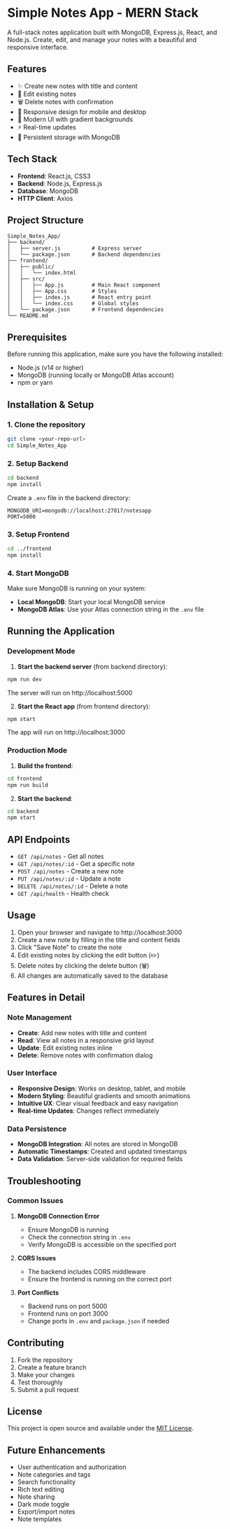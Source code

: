 # Simple Notes App - MERN Stack

A full-stack notes application built with MongoDB, Express.js, React, and Node.js. Create, edit, and manage your notes with a beautiful and responsive interface.

## Features

- ✨ Create new notes with title and content
- 📝 Edit existing notes
- 🗑️ Delete notes with confirmation
- 📱 Responsive design for mobile and desktop
- 🎨 Modern UI with gradient backgrounds
- ⚡ Real-time updates
- 💾 Persistent storage with MongoDB

## Tech Stack

- **Frontend**: React.js, CSS3
- **Backend**: Node.js, Express.js
- **Database**: MongoDB
- **HTTP Client**: Axios

## Project Structure

```
Simple_Notes_App/
├── backend/
│   ├── server.js          # Express server
│   └── package.json       # Backend dependencies
├── frontend/
│   ├── public/
│   │   └── index.html
│   ├── src/
│   │   ├── App.js         # Main React component
│   │   ├── App.css        # Styles
│   │   ├── index.js       # React entry point
│   │   └── index.css      # Global styles
│   └── package.json       # Frontend dependencies
└── README.md
```

## Prerequisites

Before running this application, make sure you have the following installed:

- Node.js (v14 or higher)
- MongoDB (running locally or MongoDB Atlas account)
- npm or yarn

## Installation & Setup

### 1. Clone the repository
```bash
git clone <your-repo-url>
cd Simple_Notes_App
```

### 2. Setup Backend

```bash
cd backend
npm install
```

Create a `.env` file in the backend directory:
```
MONGODB_URI=mongodb://localhost:27017/notesapp
PORT=5000
```

### 3. Setup Frontend

```bash
cd ../frontend
npm install
```

### 4. Start MongoDB

Make sure MongoDB is running on your system:
- **Local MongoDB**: Start your local MongoDB service
- **MongoDB Atlas**: Use your Atlas connection string in the `.env` file

## Running the Application

### Development Mode

1. **Start the backend server** (from backend directory):
```bash
npm run dev
```
The server will run on http://localhost:5000

2. **Start the React app** (from frontend directory):
```bash
npm start
```
The app will run on http://localhost:3000

### Production Mode

1. **Build the frontend**:
```bash
cd frontend
npm run build
```

2. **Start the backend**:
```bash
cd backend
npm start
```

## API Endpoints

- `GET /api/notes` - Get all notes
- `GET /api/notes/:id` - Get a specific note
- `POST /api/notes` - Create a new note
- `PUT /api/notes/:id` - Update a note
- `DELETE /api/notes/:id` - Delete a note
- `GET /api/health` - Health check

## Usage

1. Open your browser and navigate to http://localhost:3000
2. Create a new note by filling in the title and content fields
3. Click "Save Note" to create the note
4. Edit existing notes by clicking the edit button (✏️)
5. Delete notes by clicking the delete button (🗑️)
6. All changes are automatically saved to the database

## Features in Detail

### Note Management
- **Create**: Add new notes with title and content
- **Read**: View all notes in a responsive grid layout
- **Update**: Edit existing notes inline
- **Delete**: Remove notes with confirmation dialog

### User Interface
- **Responsive Design**: Works on desktop, tablet, and mobile
- **Modern Styling**: Beautiful gradients and smooth animations
- **Intuitive UX**: Clear visual feedback and easy navigation
- **Real-time Updates**: Changes reflect immediately

### Data Persistence
- **MongoDB Integration**: All notes are stored in MongoDB
- **Automatic Timestamps**: Created and updated timestamps
- **Data Validation**: Server-side validation for required fields

## Troubleshooting

### Common Issues

1. **MongoDB Connection Error**
   - Ensure MongoDB is running
   - Check the connection string in `.env`
   - Verify MongoDB is accessible on the specified port

2. **CORS Issues**
   - The backend includes CORS middleware
   - Ensure the frontend is running on the correct port

3. **Port Conflicts**
   - Backend runs on port 5000
   - Frontend runs on port 3000
   - Change ports in `.env` and `package.json` if needed

## Contributing

1. Fork the repository
2. Create a feature branch
3. Make your changes
4. Test thoroughly
5. Submit a pull request

## License

This project is open source and available under the [MIT License](LICENSE).

## Future Enhancements

- User authentication and authorization
- Note categories and tags
- Search functionality
- Rich text editing
- Note sharing
- Dark mode toggle
- Export/import notes
- Note templates
